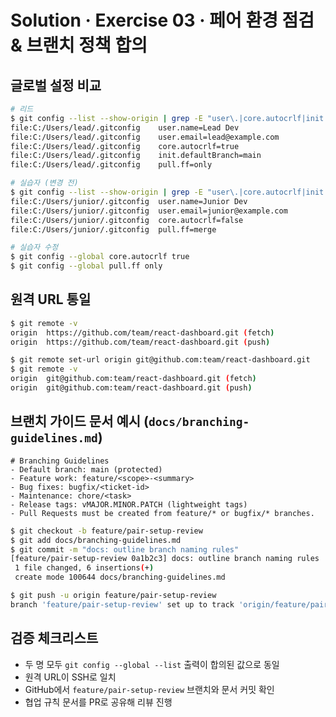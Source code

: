 # Solution · Exercise 03 · 페어 환경 점검 & 브랜치 정책 합의

## 글로벌 설정 비교
```bash
# 리드
$ git config --list --show-origin | grep -E "user\.|core.autocrlf|init.defaultBranch|pull.ff"
file:C:/Users/lead/.gitconfig    user.name=Lead Dev
file:C:/Users/lead/.gitconfig    user.email=lead@example.com
file:C:/Users/lead/.gitconfig    core.autocrlf=true
file:C:/Users/lead/.gitconfig    init.defaultBranch=main
file:C:/Users/lead/.gitconfig    pull.ff=only

# 실습자 (변경 전)
$ git config --list --show-origin | grep -E "user\.|core.autocrlf|init.defaultBranch|pull.ff"
file:C:/Users/junior/.gitconfig  user.name=Junior Dev
file:C:/Users/junior/.gitconfig  user.email=junior@example.com
file:C:/Users/junior/.gitconfig  core.autocrlf=false
file:C:/Users/junior/.gitconfig  pull.ff=merge

# 실습자 수정
$ git config --global core.autocrlf true
$ git config --global pull.ff only
```

## 원격 URL 통일
```bash
$ git remote -v
origin  https://github.com/team/react-dashboard.git (fetch)
origin  https://github.com/team/react-dashboard.git (push)

$ git remote set-url origin git@github.com:team/react-dashboard.git
$ git remote -v
origin  git@github.com:team/react-dashboard.git (fetch)
origin  git@github.com:team/react-dashboard.git (push)
```

## 브랜치 가이드 문서 예시 (`docs/branching-guidelines.md`)
```
# Branching Guidelines
- Default branch: main (protected)
- Feature work: feature/<scope>-<summary>
- Bug fixes: bugfix/<ticket-id>
- Maintenance: chore/<task>
- Release tags: vMAJOR.MINOR.PATCH (lightweight tags)
- Pull Requests must be created from feature/* or bugfix/* branches.
```

```bash
$ git checkout -b feature/pair-setup-review
$ git add docs/branching-guidelines.md
$ git commit -m "docs: outline branch naming rules"
[feature/pair-setup-review 0a1b2c3] docs: outline branch naming rules
 1 file changed, 6 insertions(+)
 create mode 100644 docs/branching-guidelines.md

$ git push -u origin feature/pair-setup-review
branch 'feature/pair-setup-review' set up to track 'origin/feature/pair-setup-review'.
```

## 검증 체크리스트
- 두 명 모두 `git config --global --list` 출력이 합의된 값으로 동일
- 원격 URL이 SSH로 일치
- GitHub에서 `feature/pair-setup-review` 브랜치와 문서 커밋 확인
- 협업 규칙 문서를 PR로 공유해 리뷰 진행
